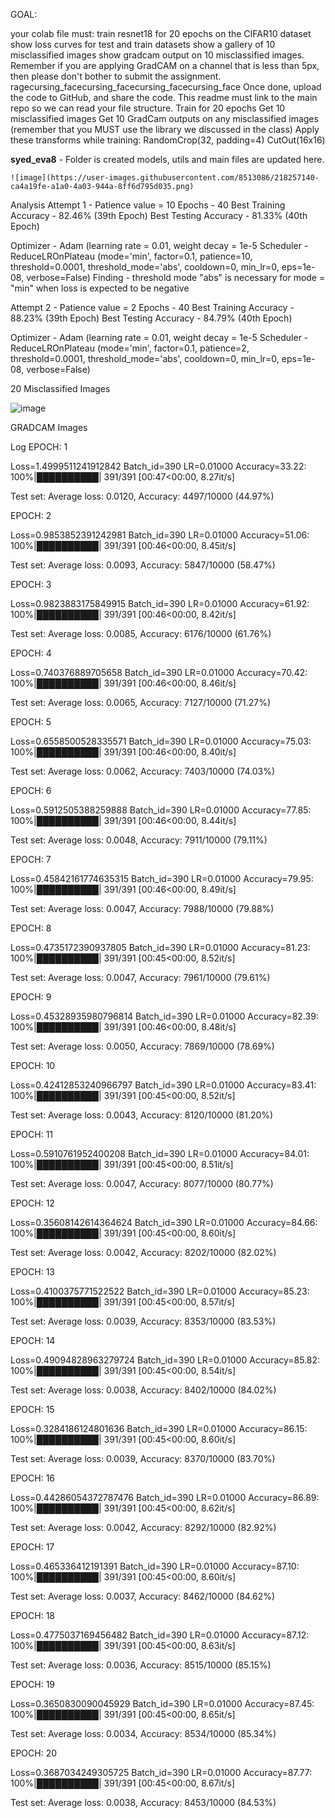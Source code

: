 GOAL:

your colab file must: train resnet18 for 20 epochs on the CIFAR10 dataset show loss curves for test and train datasets show a gallery of 10 misclassified images show gradcam output on 10 misclassified images. Remember if you are applying GradCAM on a channel that is less than 5px, then please don't bother to submit the assignment. ragecursing_facecursing_facecursing_facecursing_face Once done, upload the code to GitHub, and share the code. This readme must link to the main repo so we can read your file structure. Train for 20 epochs Get 10 misclassified images Get 10 GradCam outputs on any misclassified images (remember that you MUST use the library we discussed in the class) Apply these transforms while training: RandomCrop(32, padding=4) CutOut(16x16)

**syed_eva8** - Folder is created
    models, utils and main files are updated here.
    
    ![image](https://user-images.githubusercontent.com/8513086/218257140-ca4a19fe-a1a0-4a03-944a-8ff6d795d035.png)

Analysis
Attempt 1 - Patience value = 10
Epochs - 40
Best Training Accuracy - 82.46% (39th Epoch)
Best Testing Accuracy - 81.33% (40th Epoch)

Optimizer - Adam (learning rate = 0.01, weight decay = 1e-5
Scheduler - ReduceLROnPlateau (mode='min', factor=0.1, patience=10, threshold=0.0001, threshold_mode='abs', cooldown=0, min_lr=0, eps=1e-08, verbose=False)
Finding - threshold mode "abs" is necessary for mode = "min" when loss is expected to be negative

Attempt 2 - Patience value = 2
Epochs - 40
Best Training Accuracy - 88.23% (39th Epoch)
Best Testing Accuracy - 84.79% (40th Epoch)

Optimizer - Adam (learning rate = 0.01, weight decay = 1e-5
Scheduler - ReduceLROnPlateau (mode='min', factor=0.1, patience=2, threshold=0.0001, threshold_mode='abs', cooldown=0, min_lr=0, eps=1e-08, verbose=False)

20 Misclassified Images

![image](https://user-images.githubusercontent.com/8513086/218257153-7ecf40f8-0e39-481f-b7c0-a6755fbeedc7.png)

GRADCAM Images




Log
EPOCH: 1

Loss=1.4999511241912842 Batch_id=390 LR=0.01000 Accuracy=33.22: 100%|██████████| 391/391 [00:47<00:00,  8.27it/s]

Test set: Average loss: 0.0120, Accuracy: 4497/10000 (44.97%)

EPOCH: 2

Loss=0.9853852391242981 Batch_id=390 LR=0.01000 Accuracy=51.06: 100%|██████████| 391/391 [00:46<00:00,  8.45it/s]

Test set: Average loss: 0.0093, Accuracy: 5847/10000 (58.47%)

EPOCH: 3

Loss=0.9823883175849915 Batch_id=390 LR=0.01000 Accuracy=61.92: 100%|██████████| 391/391 [00:46<00:00,  8.42it/s]

Test set: Average loss: 0.0085, Accuracy: 6176/10000 (61.76%)

EPOCH: 4

Loss=0.740376889705658 Batch_id=390 LR=0.01000 Accuracy=70.42: 100%|██████████| 391/391 [00:46<00:00,  8.46it/s]

Test set: Average loss: 0.0065, Accuracy: 7127/10000 (71.27%)

EPOCH: 5

Loss=0.6558500528335571 Batch_id=390 LR=0.01000 Accuracy=75.03: 100%|██████████| 391/391 [00:46<00:00,  8.40it/s]

Test set: Average loss: 0.0062, Accuracy: 7403/10000 (74.03%)

EPOCH: 6

Loss=0.5912505388259888 Batch_id=390 LR=0.01000 Accuracy=77.85: 100%|██████████| 391/391 [00:46<00:00,  8.44it/s]

Test set: Average loss: 0.0048, Accuracy: 7911/10000 (79.11%)

EPOCH: 7

Loss=0.45842161774635315 Batch_id=390 LR=0.01000 Accuracy=79.95: 100%|██████████| 391/391 [00:46<00:00,  8.49it/s]

Test set: Average loss: 0.0047, Accuracy: 7988/10000 (79.88%)

EPOCH: 8

Loss=0.4735172390937805 Batch_id=390 LR=0.01000 Accuracy=81.23: 100%|██████████| 391/391 [00:45<00:00,  8.52it/s]

Test set: Average loss: 0.0047, Accuracy: 7961/10000 (79.61%)

EPOCH: 9

Loss=0.45328935980796814 Batch_id=390 LR=0.01000 Accuracy=82.39: 100%|██████████| 391/391 [00:46<00:00,  8.48it/s]

Test set: Average loss: 0.0050, Accuracy: 7869/10000 (78.69%)

EPOCH: 10

Loss=0.42412853240966797 Batch_id=390 LR=0.01000 Accuracy=83.41: 100%|██████████| 391/391 [00:45<00:00,  8.52it/s]

Test set: Average loss: 0.0043, Accuracy: 8120/10000 (81.20%)

EPOCH: 11

Loss=0.5910761952400208 Batch_id=390 LR=0.01000 Accuracy=84.01: 100%|██████████| 391/391 [00:45<00:00,  8.51it/s]

Test set: Average loss: 0.0047, Accuracy: 8077/10000 (80.77%)

EPOCH: 12

Loss=0.35608142614364624 Batch_id=390 LR=0.01000 Accuracy=84.66: 100%|██████████| 391/391 [00:45<00:00,  8.60it/s]

Test set: Average loss: 0.0042, Accuracy: 8202/10000 (82.02%)

EPOCH: 13

Loss=0.4100375771522522 Batch_id=390 LR=0.01000 Accuracy=85.23: 100%|██████████| 391/391 [00:45<00:00,  8.57it/s]

Test set: Average loss: 0.0039, Accuracy: 8353/10000 (83.53%)

EPOCH: 14

Loss=0.49094828963279724 Batch_id=390 LR=0.01000 Accuracy=85.82: 100%|██████████| 391/391 [00:45<00:00,  8.54it/s]

Test set: Average loss: 0.0038, Accuracy: 8402/10000 (84.02%)

EPOCH: 15

Loss=0.3284186124801636 Batch_id=390 LR=0.01000 Accuracy=86.15: 100%|██████████| 391/391 [00:45<00:00,  8.60it/s]

Test set: Average loss: 0.0039, Accuracy: 8370/10000 (83.70%)

EPOCH: 16

Loss=0.44286054372787476 Batch_id=390 LR=0.01000 Accuracy=86.89: 100%|██████████| 391/391 [00:45<00:00,  8.62it/s]

Test set: Average loss: 0.0042, Accuracy: 8292/10000 (82.92%)

EPOCH: 17

Loss=0.465336412191391 Batch_id=390 LR=0.01000 Accuracy=87.10: 100%|██████████| 391/391 [00:45<00:00,  8.60it/s]

Test set: Average loss: 0.0037, Accuracy: 8462/10000 (84.62%)

EPOCH: 18

Loss=0.4775037169456482 Batch_id=390 LR=0.01000 Accuracy=87.12: 100%|██████████| 391/391 [00:45<00:00,  8.63it/s]

Test set: Average loss: 0.0036, Accuracy: 8515/10000 (85.15%)

EPOCH: 19

Loss=0.3650830090045929 Batch_id=390 LR=0.01000 Accuracy=87.45: 100%|██████████| 391/391 [00:45<00:00,  8.65it/s]

Test set: Average loss: 0.0034, Accuracy: 8534/10000 (85.34%)

EPOCH: 20

Loss=0.3687034249305725 Batch_id=390 LR=0.01000 Accuracy=87.77: 100%|██████████| 391/391 [00:45<00:00,  8.67it/s]

Test set: Average loss: 0.0038, Accuracy: 8453/10000 (84.53%)
